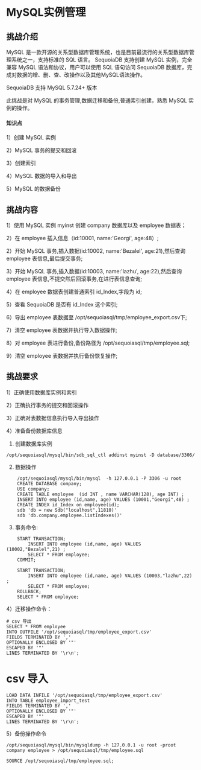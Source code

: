
# MySQL实例管理

## 挑战介绍

MySQL 是一款开源的关系型数据库管理系统，也是目前最流行的关系型数据库管理系统之一，支持标准的 SQL 语言。 SequoiaDB 支持创建 MySQL 实例，完全兼容 MySQL 语法和协议，用户可以使用 SQL 语句访问 SequoiaDB 数据库，完成对数据的增、删、查、改操作以及其他MySQL语法操作。

SequoiaDB 支持 MySQL 5.7.24+ 版本

此挑战是对 MySQL 的事务管理,数据迁移和备份,普通索引创建，熟悉 MySQL 实例的操作。

#### 知识点

1）创建 MySQL 实例

2）MySQL 事务的提交和回滚

3）创建索引

4）MySQL 数据的导入和导出

5）MySQL 的数据备份

## 挑战内容

1）使用 MySQL 实例 myinst 创建 company 数据库以及 employee 数据表；

2）在 employee 插入信息（id:10001, name:'Georgi', age:48）;

2）开始 MySQL 事务,插入数据(id:10002, name:'Bezalel', age:21),然后查询 employee 表信息,最后提交事务;

3）开始 MySQL 事务,插入数据(id:10003, name:'lazhu', age:22),然后查询 employee 表信息,不提交然后回滚事务,在进行表信息查询;

4）在 employee 数据表创建普通索引 id_Index,字段为 id;

5）查看 SequoiaDB 是否有 id_Index 这个索引;

6）导出 employee 表数据至 /opt/sequoiasql/tmp/employee_export.csv下;

7）清空 employee 表数据并执行导入数据操作;

8）对 employee 表进行备份,备份路径为 /opt/sequoiasql/tmp/employee.sql;

9）清空 employee 表数据并执行备份恢复操作;

## 挑战要求

1）正确使用数据库实例和索引

2）正确执行事务的提交和回滚操作

3）正确对表数据信息执行导入导出操作

4）准备备份数据库信息

[^_^]: 
1) 创建数据库实例
```
/opt/sequoiasql/mysql/bin/sdb_sql_ctl addinst myinst -D database/3306/
```
2) 数据操作
```
    /opt/sequoiasql/mysql/bin/mysql  -h 127.0.0.1 -P 3306 -u root 
    CREATE DATABASE company;
    USE company;
    CREATE TABLE employee  (id INT , name VARCHAR(128), age INT) ;
    INSERT INTO employee (id,name, age) VALUES (10001,"Georgi",48) ;
    CREATE INDEX id_Index on employee(id);
    sdb 'db = new Sdb("localhost",11810)'
    sdb 'db.company.employee.listIndexes()'
```
3) 事务命令:
```
    START TRANSACTION;
        INSERT INTO employee (id,name, age) VALUES (10002,"Bezalel",21) ;
        SELECT * FROM employee;
    COMMIT;

    START TRANSACTION;
        INSERT INTO employee (id,name, age) VALUES (10003,"lazhu",22) ;
        SELECT * FROM employee;
    ROLLBACK;
    SELECT * FROM employee;
```
4）迁移操作命令：
```shell
# csv 导出
SELECT * FROM employee
INTO OUTFILE '/opt/sequoiasql/tmp/employee_export.csv'   
FIELDS TERMINATED BY ','
OPTIONALLY ENCLOSED BY '"'
ESCAPED BY '"'
LINES TERMINATED BY '\r\n';
```
# csv 导入
```
LOAD DATA INFILE '/opt/sequoiasql/tmp/employee_export.csv'
INTO TABLE employee_import_test
FIELDS TERMINATED BY ','
OPTIONALLY ENCLOSED BY '"'
ESCAPED BY '"'
LINES TERMINATED BY '\r\n'; 
```

5）备份操作命令
```
/opt/sequoiasql/mysql/bin/mysqldump -h 127.0.0.1 -u root -proot  company employee > /opt/sequoiasql/tmp/employee.sql

SOURCE /opt/sequoiasql/tmp/employee.sql;


